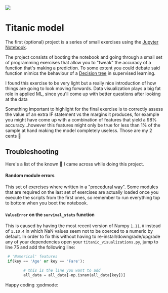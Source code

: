 ![](http://static.bbc.co.uk/history/img/ic/640/images/resources/histories/titanic.jpg)

# Titanic model

The first (optional) project is a series of small exercises using the [Jupyter Notebook](http://jupyter.org/).

The project consists of booting the notebook and going through a small set of programming exercises that allow you to "tweak"
the accuracy of a function that's making a prediction. To some extent you could debate said function mimics the behaviour of a [Decision tree](https://en.wikipedia.org/wiki/Decision_tree_learning) in supervised learning.

I found this exercise to be very light but a really nice introduction of how things are going to look moving forwards. Data visualization plays a big fat role in applied ML,
since you'll come up with better questions after looking at the data

Something important to highlight for the final exercise is to correctly assess the value of an extra IF statement vs the margins it produces,
for example you might have come up with a combination of features that yield a 98% accuracy...however this features might only be true for less than 1% of the
sample at hand making the model completely useless. Those are my 2 cents :confetti_ball:

## Troubleshooting

Here's a list of the known :poop: I came across while doing this project.

#### Random module errors

This set of exercises where written in a ["procedural way"](http://stackoverflow.com/questions/1870177/how-do-i-get-out-of-the-habit-of-procedural-programming-and-into-object-oriented). Some modules that are required
on the last set of exercises are actually loaded once you execute the scripts from the first ones, so remember to run everything top to bottom when you boot the notebook.

#### `ValueError` on the `survival_stats` function

This is caused by having the most recent version of Numpy `1.11.0` instead of `1.10.4` in which NaN values seem not to be coerced to a numeric by default.
In order to fix this without having to re-install/downgrade/upgrade any of your dependencies open your `titanic_visualizations.py`, jump to line 75 and add the following line:

```python
 # 'Numerical' features
 if(key == 'Age' or key == 'Fare'):

        # this is the line you want to add
        all_data = all_data[~np.isnan(all_data[key])]
```

Happy coding :godmode:
